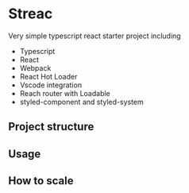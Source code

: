 # Streac

Very simple typescript react starter project including 
- Typescript
- React
- Webpack 
- React Hot Loader
- Vscode integration
- Reach router with Loadable
- styled-component and styled-system
## Project structure

## Usage 

## How to scale

